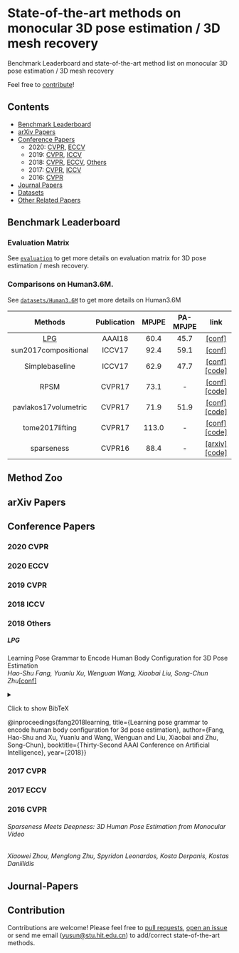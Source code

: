 # State-of-the-art methods on monocular 3D pose estimation / 3D mesh recovery

Benchmark Leaderboard and state-of-the-art method list on monocular 3D pose estimation / 3D mesh recovery

Feel free to [contribute](#Contribute)!

## Contents
 - [Benchmark Leaderboard](#Benchmark-Leaderboard)
 - [arXiv Papers](#arXiv-Papers)
 - [Conference Papers](#conference-papers)
   - 2020: [CVPR](#2020-CVPR), [ECCV](#2020-ECCV)
   - 2019: [CVPR](#2019-CVPR), [ICCV](#2019-ICCV)
   - 2018: [CVPR](#2018-CVPR), [ECCV](#2018-ECCV), [Others](#2018-Others)
   - 2017: [CVPR](#2017-CVPR), [ICCV](#2017-ICCV)
   - 2016: [CVPR](#2016-CVPR)
 - [Journal Papers](#Journal-Papers)
 - [Datasets](#Datasets)
 - [Other Related Papers](#Other-related-papers)

## Benchmark Leaderboard

### Evaluation Matrix

See [``evaluation``](evaluation.md) to get more details on evaluation matrix for 3D pose estimation / mesh recovery.

### Comparisons on Human3.6M.

See [``datasets/Human3.6M``](datasets/Human3.6M.md) to get more details on Human3.6M

| Methods | Publication | MPJPE | PA-MPJPE | link |
| :----: | :----: | :----: | :----: | :----: |
| [LPG](#LPG) |  AAAI18 | 60.4 | 45.7 | [\[conf\]](https://aaai.org/ocs/index.php/AAAI/AAAI18/paper/view/16471) |
| sun2017compositional |  ICCV17 | 92.4 | 59.1 | [\[conf\]](http://openaccess.thecvf.com/content_iccv_2017/html/Sun_Compositional_Human_Pose_ICCV_2017_paper.html) |
| Simplebaseline |  ICCV17 | 62.9 | 47.7 | [\[conf\]](http://openaccess.thecvf.com/content_iccv_2017/html/Martinez_A_Simple_yet_ICCV_2017_paper.html) [\[code\]](https://github.com/una-dinosauria/3d-pose-baseline) |
| RPSM |  CVPR17 | 73.1 | - | [\[conf\]](http://openaccess.thecvf.com/content_cvpr_2017/html/Lin_Recurrent_3D_Pose_CVPR_2017_paper.html) [\[code\]](https://github.com/MudeLin/RPSM) |
| pavlakos17volumetric |  CVPR17 | 71.9 | 51.9 | [\[conf\]](http://openaccess.thecvf.com/content_cvpr_2017/html/Pavlakos_Coarse-To-Fine_Volumetric_Prediction_CVPR_2017_paper.html) [\[code\]](https://github.com/geopavlakos/c2f-vol-demo) |
| tome2017lifting|  CVPR17 | 113.0 | - | [\[conf\]](http://openaccess.thecvf.com/content_cvpr_2017/html/Tome_Lifting_From_the_CVPR_2017_paper.html) [\[code\]](https://github.com/DenisTome/Lifting-from-the-Deep-release) |
| sparseness |  CVPR16 | 88.4 | - | [\[arxiv\]](https://arxiv.org/abs/1511.09439) [\[code\]](https://github.com/chuxiaoselena/SparsenessMeetsDeepness) |



## Method Zoo

## arXiv Papers

## Conference Papers

### 2020 CVPR

### 2020 ECCV

### 2019 CVPR

### 2018 ICCV

### 2018 Others

##### LPG 
Learning Pose Grammar to Encode Human Body Configuration for 3D Pose Estimation   
_Hao-Shu Fang, Yuanlu Xu, Wenguan Wang, Xiaobai Liu, Song-Chun Zhu_[\[conf\]](https://aaai.org/ocs/index.php/AAAI/AAAI18/paper/view/16471)
<details>
  <summary>
    <p>Click to show BibTeX<p>
  <summary>
  @inproceedings{fang2018learning,  </>
  title={Learning pose grammar to encode human body configuration for 3d pose estimation},  </>
  author={Fang, Hao-Shu and Xu, Yuanlu and Wang, Wenguan and Liu, Xiaobai and Zhu, Song-Chun},  </>
  booktitle={Thirty-Second AAAI Conference on Artificial Intelligence},  </>
  year={2018}}
</details>

### 2017 CVPR

### 2017 ECCV

### 2016 CVPR

###### Sparseness Meets Deepness: 3D Human Pose Estimation from Monocular Video
_Xiaowei Zhou, Menglong Zhu, Spyridon Leonardos, Kosta Derpanis, Kostas Daniilidis_

## Journal-Papers


## Contribution

Contributions are welcome! 
Please feel free to [pull requests](https://github.com/Arthur151/SOTA-on-monocular-3D-pose-and-shape-estimation/pulls), [open an issue](https://github.com/Arthur151/SOTA-on-monocular-3D-pose-and-shape-estimation/issues) or send me email (yusun@stu.hit.edu.cn) to add/correct state-of-the-art methods.
